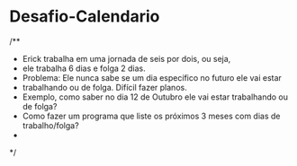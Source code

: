 # Desafio-Calendario

/**
 * Erick trabalha em uma jornada de seis por dois, ou seja,
 * ele trabalha 6 dias e folga 2 dias.
 * Problema: Ele nunca sabe se um dia específico no futuro ele vai estar
 * trabalhando ou de folga. Difícil fazer planos.
 * Exemplo, como saber no dia 12 de Outubro ele vai estar trabalhando ou de folga?
 * Como fazer um programa que liste os próximos 3 meses com dias de trabalho/folga?
 * 
 */
